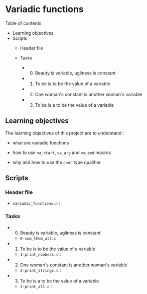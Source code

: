 # Variadic functions

Table of contents

* Learning objectives
* Scripts
	* Header file
	* Tasks

		* 0. Beauty is variable, ugliness is constant

		* 1. To be is to be the value of a variable

		* 2. One woman's constant is another woman's variable

		* 3. To be is a to be the value of a variable

## Learning objectives

The learning objectives of this project are to understand :

* what are variadic functions

* how to use `va_start`, `va_arg` and `va_end` macros

* why and how to use the `cont` type qualifier


## Scripts

### Header file

* `variadic_functions.h` : 

### Tasks

* 0. Beauty is variable, ugliness is constant

  * `0-sum_them_all.c` : 

* 1. To be is to be the value of a variable

  * `1-print_numbers.c` : 

* 2. One woman's constant is another woman's variable

  * `2-print_strings.c` : 

* 3. To be is a to be the value of a variable

  * `3-print_all.c` : 



